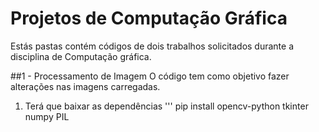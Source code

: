 # Projetos de Computação Gráfica

Estás pastas contém códigos de dois trabalhos solicitados durante a disciplina de Computação gráfica.

##1 - Processamento de Imagem
O código tem como objetivo fazer alterações nas imagens carregadas.
1. Terá que baixar as dependências
'''
pip install opencv-python
                tkinter
                numpy
                PIL

